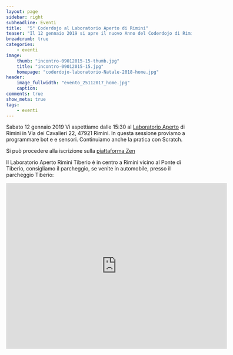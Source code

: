 ```yaml
---
layout: page
sidebar: right
subheadline: Eventi
title:  "5° Coderdojo al Laboratorio Aperto di Rimini"
teaser: "Il 12 gennaio 2019 si apre il nuovo Anno del Coderdojo di Rimini"
breadcrumb: true
categories:
    - eventi
image:
    thumb: "incontro-09012015-15-thumb.jpg"
    title: "incontro-09012015-15.jpg"
    homepage: "coderdojo-laboratorio-Natale-2018-home.jpg"
header:
    image_fullwidth: "evento_25112017_home.jpg"
    caption:
comments: true
show_meta: true
tags:
    - eventi
---
```

Sabato 12 gennaio 2019 Vi aspettiamo dalle 15:30 al [Laboratorio Aperto](http://laboratorioaperto.comune.rimini.it) di Rimini in Via dei Cavalieri 22, 47921 Rimini. In questa sessione proviamo a programmare bot e e sensori. Continuiamo anche la pratica con Scratch.

Si può procedere alla iscrizione sulla [piattaforma Zen](https://zen.coderdojo.com/events/c732199a-dc3b-4945-9dfa-6dabdf936703/)

Il Laboratorio Aperto Rimini Tiberio è in centro a Rimini vicino al Ponte di Tiberio, consigliamo il parcheggio, se venite in automobile, presso il parcheggio Tiberio:

<iframe src="https://www.google.com/maps/embed?pb=!1m18!1m12!1m3!1d2866.959361511206!2d12.564301251683695!3d44.06354777900686!2m3!1f0!2f0!3f0!3m2!1i1024!2i768!4f13.1!3m3!1m2!1s0x132cc336cd47bf51%3A0xe581edc948251a2e!2sLaboratorio+Aperto+Rimini+Tiberio!5e0!3m2!1sen!2sit!4v1537536736653" width="600" height="450" frameborder="0" style="border:0" allowfullscreen></iframe>
